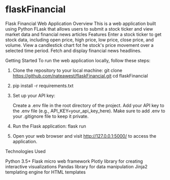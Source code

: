 # flaskFinancial
Flask Financial Web Application
Overview
This is a web application built using Python FLask that allows users to submit a stock ticker and view market data and financial news articles
Features
Enter a stock ticker to get stock data, including open price, high price, low price, close price, and volume.
View a candlestick chart fot he stock's price movement over a selected time period.
Fetch and display financial news headlines.

Getting Started
To run the web application locally, follow these steps:
1. Clone the repository to your local machine:
     git clone https://github.com/nateawest/flaskFinancial.git
     cd flaskFinancial
2. pip install -r requirements.txt
3. Set up your API key:

    Create a .env file in the root directory of the project.
    Add your API key to the .env file (e.g., API_KEY=your_api_key_here).
    Make sure to add .env to your .gitignore file to keep it private.

4. Run the Flask application:
   flask run
5. Open your web browser and visit http://127.0.0.1:5000/ to access the application.

Technologies Used

Python 3.5+
Flask micro web framework
Plotly library for creating interactive visualizations
Pandas library for data manipulation
Jinja2 templating engine for HTML templates


